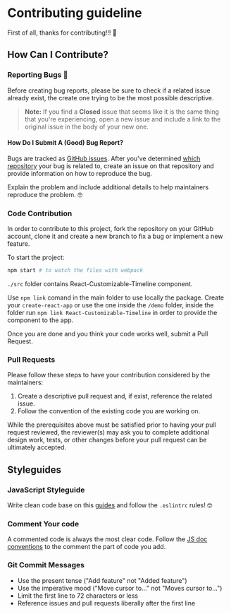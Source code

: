 # Contributing guideline

First of all, thanks for contributing!!! 🚀

## How Can I Contribute?

### Reporting Bugs 🤕

Before creating bug reports, please be sure to check if a related issue already exist, the create one trying to be the most possible descriptive.

> **Note:** If you find a **Closed** issue that seems like it is the same thing that you're experiencing, open a new issue and include a link to the original issue in the body of your new one.

#### How Do I Submit A (Good) Bug Report?

Bugs are tracked as [GitHub issues](https://guides.github.com/features/issues/). After you've determined [which repository](#atom-and-packages) your bug is related to, create an issue on that repository and provide information on how to reproduce the bug.

Explain the problem and include additional details to help maintainers reproduce the problem. 🤓

### Code Contribution

In order to contribute to this project, fork the repository on your GitHub account, clone it and create a new branch to fix a bug or implement a new feature.

To start the project:

```bash
npm start # to watch the files with webpack
```

`./src` folder contains React-Customizable-Timeline component.

Use `npm link` comand in the main folder to use locally the package. Create your `create-react-app` or use the one inside the `/demo` folder, inside the folder run `npm link React-Customizable-Timeline` in order to provide the component to the app.

Once you are done and you think your code works well, submit a Pull Request.

### Pull Requests

Please follow these steps to have your contribution considered by the maintainers:

1. Create a descriptive pull request and, if exist, reference the related issue.
2. Follow the convention of the existing code you are working on.

While the prerequisites above must be satisfied prior to having your pull request reviewed, the reviewer(s) may ask you to complete additional design work, tests, or other changes before your pull request can be ultimately accepted.

## Styleguides

### JavaScript Styleguide

Write clean code base on this [guides](https://github.com/ryanmcdermott/clean-code-javascript) and follow the `.eslintrc` rules! 🤓

### Comment Your code

A commented code is always the most clear code. Follow the [JS doc conventions](https://devdocs.io/jsdoc/about-getting-started) to the comment the part of code you add.

### Git Commit Messages

- Use the present tense ("Add feature" not "Added feature")
- Use the imperative mood ("Move cursor to..." not "Moves cursor to...")
- Limit the first line to 72 characters or less
- Reference issues and pull requests liberally after the first line
